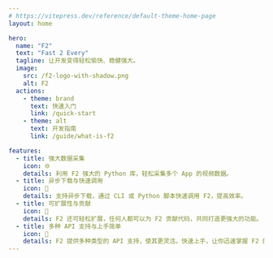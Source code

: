 ```yaml
---
# https://vitepress.dev/reference/default-theme-home-page
layout: home

hero:
  name: "F2"
  text: "Fast 2 Every"
  tagline: 让开发变得轻松愉快、稳健强大。
  image:
    src: /f2-logo-with-shadow.png
    alt: F2
  actions:
    - theme: brand
      text: 快速入门
      link: /quick-start
    - theme: alt
      text: 开发指南
      link: /guide/what-is-f2

features:
  - title: 强大数据采集
    icon: 🌐
    details: 利用 F2 强大的 Python 库，轻松采集多个 App 的视频数据。
  - title: 异步下载与快速调用
    icon: 🚀
    details: 支持异步下载，通过 CLI 或 Python 脚本快速调用 F2，提高效率。
  - title: 可扩展性与贡献
    icon: 🧩
    details: F2 还可轻松扩展，任何人都可以为 F2 贡献代码，共同打造更强大的功能。
  - title: 多种 API 支持与上手简单
    icon: 📡
    details: F2 提供多种类型的 API 支持，使其更灵活。快速上手，让你迅速掌握 F2 的强大功能。
---
```

